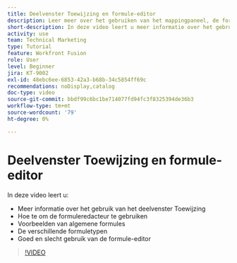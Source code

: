 ```yaml
---
title: Deelvenster Toewijzing en formule-editor
description: Leer meer over het gebruiken van het mappingpaneel, de formules redacteur, en gemeenschappelijke formulevoorbeelden in  [!DNL Adobe Workfront Fusion].
short-description: In deze video leert u meer informatie over het gebruik van het deelvenster Toewijzing en over het gebruik van de formule-editor.
activity: use
team: Technical Marketing
type: Tutorial
feature: Workfront Fusion
role: User
level: Beginner
jira: KT-9002
exl-id: 48ebc6ee-6853-42a3-b68b-34c5854ff69c
recommendations: noDisplay,catalog
doc-type: video
source-git-commit: bbdf99c6bc1be714077fd94fc3f8325394de36b3
workflow-type: tm+mt
source-wordcount: '79'
ht-degree: 0%

---
```


# Deelvenster Toewijzing en formule-editor

In deze video leert u:

* Meer informatie over het gebruik van het deelvenster Toewijzing
* Hoe te om de formuleredacteur te gebruiken
* Voorbeelden van algemene formules
* De verschillende formuletypen
* Goed en slecht gebruik van de formule-editor

>[!VIDEO](https://video.tv.adobe.com/v/335262/?quality=12&learn=on&enablevpops=1)
